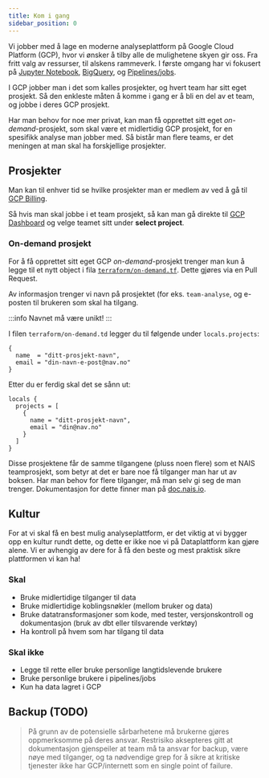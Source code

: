 ```yaml
---
title: Kom i gang
sidebar_position: 0
---
```


Vi jobber med å lage en moderne analyseplattform på Google Cloud Platform (GCP), hvor vi ønsker å tilby alle de mulighetene skyen gir oss.
Fra fritt valg av ressurser, til alskens rammeverk.
I første omgang har vi fokusert på [Jupyter Notebook](gcp/notebooks.md), [BigQuery](gcp/bigquery/bigquery.md), og [Pipelines/jobs](gcp/pipelines.md).

I GCP jobber man i det som kalles prosjekter, og hvert team har sitt eget prosjekt.
Så den enkleste måten å komme i gang er å bli en del av et team, og jobbe i deres GCP prosjekt.

Har man behov for noe mer privat, kan man få opprettet sitt eget _on-demand_-prosjekt, som skal være et midlertidig GCP prosjekt, for en spesifikk analyse man jobber med.
Så bistår man flere teams, er det meningen at man skal ha forskjellige prosjekter.

## Prosjekter

Man kan til enhver tid se hvilke prosjekter man er medlem av ved å gå til [GCP Billing](https://console.cloud.google.com/billing/projects?project=&folder=&organizationId=139592330668).

Så hvis man skal jobbe i et team prosjekt, så kan man gå direkte til [GCP Dashboard](https://console.cloud.google.com/projectselector2/home/dashboard) og velge teamet sitt under **select project**.

### On-demand prosjekt

For å få opprettet sitt eget GCP _on-demand_-prosjekt trenger man kun å legge til et nytt object i fila [`terraform/on-demand.tf`](https://github.com/navikt/knada-on-demand-projects/blob/main/terraform/on-demand.tf).
Dette gjøres via en Pull Request.

Av informasjon trenger vi navn på prosjektet (for eks. `team-analyse`, og e-posten til brukeren som skal ha tilgang.

:::info
Navnet må være unikt!
:::

I filen `terraform/on-demand.td` legger du til følgende under `locals.projects`:
```
{
  name  = "ditt-prosjekt-navn",
  email = "din-navn-e-post@nav.no"
}
```

Etter du er ferdig skal det se sånn ut:
```
locals {
  projects = [
    {
      name = "ditt-prosjekt-navn",
      email = "din@nav.no"
    }
  ]
}
```


Disse prosjektene får de samme tilgangene (pluss noen flere) som et NAIS teamprosjekt, som betyr at det er bare noe få tilganger man har ut av boksen.
Har man behov for flere tilganger, må man selv gi seg de man trenger.
Dokumentasjon for dette finner man på [doc.nais.io](https://doc.nais.io/basics/teams/#access-management).

## Kultur

For at vi skal få en best mulig analyseplattform, er det viktig at vi bygger opp en kultur rundt dette, og dette er ikke noe vi på Dataplattform kan gjøre alene.
Vi er avhengig av dere for å få den beste og mest praktisk sikre plattformen vi kan ha!

### Skal
- Bruke midlertidige tilganger til data
- Bruke midlertidige koblingsnøkler (mellom bruker og data)
- Bruke datatransformasjoner som kode, med tester, versjonskontroll og dokumentasjon (bruk av dbt eller tilsvarende verktøy)
- Ha kontroll på hvem som har tilgang til data

### Skal ikke
- Legge til rette eller bruke personlige langtidslevende brukere
- Bruke personlige brukere i pipelines/jobs
- Kun ha data lagret i GCP

## Backup (TODO)

> På grunn av de potensielle sårbarhetene må brukerne gjøres oppmerksomme på deres ansvar. Restrisiko aksepteres gitt at dokumentasjon gjenspeiler at team må ta ansvar for backup, være nøye med tilganger, og ta nødvendige grep for å sikre at kritiske tjenester ikke har GCP/internett som en single point of failure.
